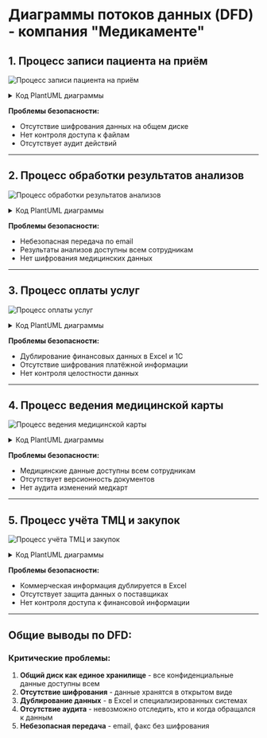 # Диаграммы потоков данных (DFD) - компания "Медикаменте"

## 1. Процесс записи пациента на приём

![Процесс записи пациента на приём](./diagrams/patient_registration_dfd.svg)

<details>
<summary>Код PlantUML диаграммы</summary>

```plantuml
@startuml patient_registration_dfd
!theme plain
skinparam backgroundColor white
skinparam defaultFontSize 10

' Внешние сущности
rectangle "ПАЦИЕНТ\n(Внешняя сущность)" as patient #lightblue

' Процессы  
circle "ЗАПИСЬ\nПАЦИЕНТА\n(Процесс 1.1)" as process1 #lightgreen
rectangle "МЕДИЦИНСКИЙ\nСПЕЦИАЛИСТ\n(Процесс 1.2)" as doctor #lightgreen
circle "СОЗДАНИЕ\nМЕДКАРТЫ\n(Процесс 1.3)" as process3 #lightgreen

' Хранилища данных (уязвимые)
database "ЖУРНАЛ ЗАПИСЕЙ\n(Excel)\n🔴 РИСК" as store1 #pink
database "АНКЕТЫ ПАЦИЕНТОВ\n(Файлы)\n🔴 РИСК" as store2 #pink
database "МЕДИЦИНСКИЕ КАРТЫ\n(PDF/JPG)\n🔴 КРИТИЧНО" as store3 #red

' Потоки данных
patient --> process1 : "Данные пациента\n(ФИО, телефон, жалобы)"
process1 --> store1 : "Персональные\nданные"
process1 --> store2 : "Персональные\nданные"  
process1 --> doctor : "Персональные\nданные"

store1 --> doctor : "Данные записи"
store2 --> doctor : "Анкетные данные"

doctor --> process3 : "Медицинские\nданные"
process3 --> store3 : "Медицинская\nкарта"

' Нумерация хранилищ
note top of store1 : D1
note top of store2 : D2  
note top of store3 : D3

@enduml
```

</details>

**Проблемы безопасности:**
- Отсутствие шифрования данных на общем диске
- Нет контроля доступа к файлам
- Отсутствует аудит действий

---

## 2. Процесс обработки результатов анализов

![Процесс обработки результатов анализов](./diagrams/lab_results_dfd.svg)

<details>
<summary>Код PlantUML диаграммы</summary>

```plantuml
@startuml lab_results_dfd
!theme plain
skinparam backgroundColor white
skinparam defaultFontSize 10

' Внешние сущности
rectangle "ВНЕШНЯЯ\nЛАБОРАТОРИЯ\n(Внешняя сущность)" as lab #lightblue

' Процессы
circle "ПОЛУЧЕНИЕ\nАНАЛИЗОВ\n(Процесс 2.1)\n🔴 Email/Факс" as process1 #orange
circle "ОБРАБОТКА\nФАЙЛОВ\n(Процесс 2.2)" as process2 #lightgreen
circle "АНАЛИЗ\nРЕЗУЛЬТАТОВ\n(Процесс 2.3)" as process3 #lightgreen
circle "ВНЕСЕНИЕ\nВ КАРТУ\n(Процесс 2.4)" as process4 #lightgreen

' Хранилища данных
database "АНАЛИЗЫ\n(Файлы)\n🔴 РИСК" as store4 #pink
database "МЕДИЦИНСКИЕ КАРТЫ\n(Обновлено)\n🔴 КРИТИЧНО" as store3 #red

' Потоки данных
lab --> process1 : "Результаты анализов\n(PDF, данные)"
process1 --> process2 : "Файлы анализов"
process2 --> store4 : "Цифровые копии"
store4 --> process3 : "Медицинские данные"
process3 --> process4 : "Заключение врача"
process4 --> store3 : "Обновленная\nмедкарта"

' Нумерация хранилищ
note top of store4 : D4
note top of store3 : D3

' Проблемы безопасности
note bottom of process1 : ПРОБЛЕМА:\nНебезопасная передача\nпо email/факс
note bottom of store4 : ПРОБЛЕМА:\nОтсутствие шифрования\nфайлов

@enduml
```

</details>

**Проблемы безопасности:**
- Небезопасная передача по email
- Результаты анализов доступны всем сотрудникам
- Нет шифрования медицинских данных

---

## 3. Процесс оплаты услуг

![Процесс оплаты услуг](./diagrams/payment_process_dfd.svg)

<details>
<summary>Код PlantUML диаграммы</summary>

```plantuml
@startuml payment_process_dfd
!theme plain
skinparam backgroundColor white
skinparam defaultFontSize 10

' Внешние сущности
rectangle "ПАЦИЕНТ\n(Плательщик)" as patient #lightblue
rectangle "НАЛОГОВАЯ\nОТЧЕТНОСТЬ\n(Внешняя сущность)" as tax #lightblue

' Процессы
circle "ПРИЕМ\nПЛАТЕЖА\n(Процесс 3.1)" as process1 #lightgreen
circle "БУХГАЛТЕРСКИЙ\nУЧЕТ\n(Процесс 3.3)" as process3 #lightgreen

' Системы (защищённые)
rectangle "ККМ\n(Касса)\n✅ ОК" as kkm #lightgreen
rectangle "1С: БУХГАЛТЕРИЯ\n✅ ОК" as oneс #lightgreen
rectangle "ФИСКАЛЬНЫЕ\nДОКУМЕНТЫ\n✅ ОК" as fiscal #lightgreen

' Хранилища данных (уязвимые)
database "УЧЕТ ПЛАТЕЖЕЙ\n(Excel)\n🔴 РИСК" as store_excel #pink
database "ОБЩИЙ ДИСК\n🔴 РИСК" as store_disk #pink

' Потоки данных
patient --> process1 : "Запрос на оплату\n(услуги, сумма)"
process1 --> kkm : "Данные платежа"
process1 --> store_excel : "Данные платежа"
process1 --> oneс : "Данные платежа"

kkm --> fiscal : "Фискальные\nданные"
store_excel --> store_disk : "Дублирование\nданных"
oneс --> process3 : "Финансовые\nданные"
process3 --> tax : "Налоговая\nотчётность"

' Проблемы безопасности
note bottom of store_excel : ПРОБЛЕМА:\nДублирование данных\nв Excel и 1С
note bottom of store_disk : ПРОБЛЕМА:\nФинансовые данные\nна общем диске

@enduml
```

</details>

**Проблемы безопасности:**
- Дублирование финансовых данных в Excel и 1С
- Отсутствие шифрования платёжной информации
- Нет контроля целостности данных

---

## 4. Процесс ведения медицинской карты

![Процесс ведения медицинской карты](./diagrams/medical_record_management_dfd.svg)

<details>
<summary>Код PlantUML диаграммы</summary>

```plantuml
@startuml medical_record_management_dfd
!theme plain
skinparam backgroundColor white
skinparam defaultFontSize 10

' Внешние сущности
rectangle "МЕДИЦИНСКИЙ\nСПЕЦИАЛИСТ\n(Врач)" as doctor #lightblue

' Процессы
circle "ОСМОТР\nПАЦИЕНТА\n(Процесс 4.1)" as process1 #lightgreen
circle "СОЗДАНИЕ\nМЕДКАРТЫ\n(Процесс 4.2)" as process2 #lightgreen
circle "НАЗНАЧЕНИЯ\n(Процесс 4.3)" as process3 #lightgreen
circle "СОХРАНЕНИЕ\nНА ДИСК\n(Процесс 4.4)" as process4 #orange

' Хранилища данных
database "НАЗНАЧЕНИЯ\n(Excel)\n🔴 РИСК" as store5 #pink
database "МЕДИЦИНСКИЕ КАРТЫ\n(Папки)\n🔴 КРИТИЧНО" as store3 #red

' Критическая проблема
rectangle "ВСЕ СОТРУДНИКИ\n(Доступ к данным)\n🔴 КРИТИЧЕСКАЯ ПРОБЛЕМА" as all_staff #red

' Потоки данных
doctor --> process1 : "Медицинские\nданные"
doctor --> process2 : "Медицинские\nданные"  
doctor --> process3 : "Медицинские\nданные"

process1 --> process4 : "Данные осмотра"
process2 --> process4 : "Медицинская карта"
process3 --> store5 : "Назначения"

store5 --> process4 : "Данные назначений"
process4 --> store3 : "Сохранённые\nдокументы"

store3 --> all_staff : "НЕКОНТРОЛИРУЕМЫЙ\nДОСТУП"

' Нумерация хранилищ
note top of store5 : D5
note top of store3 : D3

' Критические проблемы
note bottom of all_staff : КРИТИЧЕСКАЯ ПРОБЛЕМА:\nВсе сотрудники имеют доступ\nко всем медицинским данным
note bottom of store3 : ПРОБЛЕМЫ:\n- Нет версионности\n- Нет аудита изменений
note bottom of store5 : ПРОБЛЕМА:\nНазначения дублируются\nв Excel

@enduml
```

</details>

**Проблемы безопасности:**
- Медицинские данные доступны всем сотрудникам
- Отсутствует версионность документов
- Нет аудита изменений медкарт

---

## 5. Процесс учёта ТМЦ и закупок

![Процесс учёта ТМЦ и закупок](./diagrams/inventory_management_dfd.svg)

<details>
<summary>Код PlantUML диаграммы</summary>

```plantuml
@startuml inventory_management_dfd
!theme plain
skinparam backgroundColor white
skinparam defaultFontSize 10

' Внешние сущности
rectangle "ПОСТАВЩИК\n(Контрагент)" as supplier #lightblue

' Процессы
circle "ПРИЕМ\nТОВАРА\n(Процесс 5.1)" as process1 #lightgreen
circle "ИНТЕГРАЦИЯ\nС 1С\n(Процесс 5.2)" as process2 #lightgreen

' Системы (защищённые)
database "1С: ТОРГОВЛЯ\nИ СКЛАД\n✅ ОК" as store1c_trade #lightgreen
rectangle "1С: БУХГАЛТЕРИЯ\n✅ ОК" as system1c_acc #lightgreen

' Хранилища данных (уязвимые)
database "ДУБЛИРОВАНИЕ ДАННЫХ\n(Excel)\n🔴 РИСК" as store_excel #pink
database "ОБЩИЙ ДИСК\n🔴 РИСК" as store_disk #pink

' Потоки данных
supplier --> process1 : "Товары и документы\n(накладные, счета)"
process1 --> store1c_trade : "Документы поставки"
process1 --> store_excel : "Дублирование\nв Excel"

store1c_trade --> process2 : "Данные ТМЦ"
store_excel --> store_disk : "Коммерческие\nданные"

process2 --> system1c_acc : "Интеграция\nданных"

' Нумерация хранилищ
note top of store1c_trade : D7
note top of store_excel : D6

' Проблемы безопасности
note bottom of store_excel : ПРОБЛЕМА:\nКоммерческие данные\nдублируются в Excel
note bottom of store_disk : ПРОБЛЕМА:\nИнформация о поставщиках\nне защищена

@enduml
```

</details>

**Проблемы безопасности:**
- Коммерческая информация дублируется в Excel
- Отсутствует защита данных о поставщиках
- Нет контроля доступа к финансовой информации

---

## Общие выводы по DFD:

### Критические проблемы:
1. **Общий диск как единое хранилище** - все конфиденциальные данные доступны всем
2. **Отсутствие шифрования** - данные хранятся в открытом виде
3. **Дублирование данных** - в Excel и специализированных системах
4. **Отсутствие аудита** - невозможно отследить, кто и когда обращался к данным
5. **Небезопасная передача** - email, факс без шифрования
